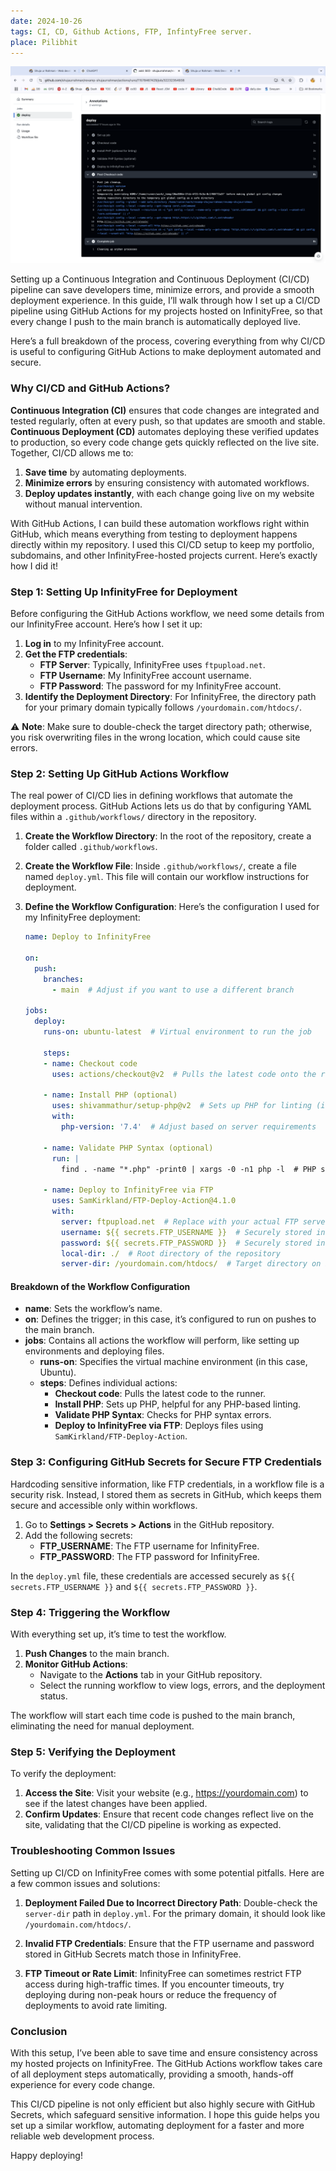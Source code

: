 ```yaml
---
date: 2024-10-26
tags: CI, CD, Github Actions, FTP, InfintyFree server.
place: Pilibhit
---
```


![CICD](./media/2024-10-30.png)


Setting up a Continuous Integration and Continuous Deployment (CI/CD) pipeline can save developers time, minimize errors, and provide a smooth deployment experience. In this guide, I’ll walk through how I set up a CI/CD pipeline using GitHub Actions for my projects hosted on InfinityFree, so that every change I push to the main branch is automatically deployed live.

Here’s a full breakdown of the process, covering everything from why CI/CD is useful to configuring GitHub Actions to make deployment automated and secure.



### Why CI/CD and GitHub Actions?

**Continuous Integration (CI)** ensures that code changes are integrated and tested regularly, often at every push, so that updates are smooth and stable. **Continuous Deployment (CD)** automates deploying these verified updates to production, so every code change gets quickly reflected on the live site. Together, CI/CD allows me to:

1. **Save time** by automating deployments.
2. **Minimize errors** by ensuring consistency with automated workflows.
3. **Deploy updates instantly**, with each change going live on my website without manual intervention.

With GitHub Actions, I can build these automation workflows right within GitHub, which means everything from testing to deployment happens directly within my repository. I used this CI/CD setup to keep my portfolio, subdomains, and other InfinityFree-hosted projects current. Here’s exactly how I did it!



### Step 1: Setting Up InfinityFree for Deployment

Before configuring the GitHub Actions workflow, we need some details from our InfinityFree account. Here’s how I set it up:

1. **Log in** to my InfinityFree account.
2. **Get the FTP credentials**:
   - **FTP Server**: Typically, InfinityFree uses `ftpupload.net`.
   - **FTP Username**: My InfinityFree account username.
   - **FTP Password**: The password for my InfinityFree account.
3. **Identify the Deployment Directory**: For InfinityFree, the directory path for your primary domain typically follows `/yourdomain.com/htdocs/`.

⚠️ **Note**: Make sure to double-check the target directory path; otherwise, you risk overwriting files in the wrong location, which could cause site errors.



### Step 2: Setting Up GitHub Actions Workflow

The real power of CI/CD lies in defining workflows that automate the deployment process. GitHub Actions lets us do that by configuring YAML files within a `.github/workflows/` directory in the repository.

1. **Create the Workflow Directory**:
   In the root of the repository, create a folder called `.github/workflows`.

2. **Create the Workflow File**:
   Inside `.github/workflows/`, create a file named `deploy.yml`. This file will contain our workflow instructions for deployment.

3. **Define the Workflow Configuration**:
   Here’s the configuration I used for my InfinityFree deployment:

   ```yaml
   name: Deploy to InfinityFree

   on:
     push:
       branches:
         - main  # Adjust if you want to use a different branch

   jobs:
     deploy:
       runs-on: ubuntu-latest  # Virtual environment to run the job

       steps:
       - name: Checkout code
         uses: actions/checkout@v2  # Pulls the latest code onto the runner

       - name: Install PHP (optional)
         uses: shivammathur/setup-php@v2  # Sets up PHP for linting (if needed)
         with:
           php-version: '7.4'  # Adjust based on server requirements

       - name: Validate PHP Syntax (optional)
         run: |
           find . -name "*.php" -print0 | xargs -0 -n1 php -l  # PHP syntax validation

       - name: Deploy to InfinityFree via FTP
         uses: SamKirkland/FTP-Deploy-Action@4.1.0
         with:
           server: ftpupload.net  # Replace with your actual FTP server
           username: ${{ secrets.FTP_USERNAME }}  # Securely stored in GitHub Secrets
           password: ${{ secrets.FTP_PASSWORD }}  # Securely stored in GitHub Secrets
           local-dir: ./  # Root directory of the repository
           server-dir: /yourdomain.com/htdocs/  # Target directory on InfinityFree
   ```

#### Breakdown of the Workflow Configuration

- **name**: Sets the workflow’s name.
- **on**: Defines the trigger; in this case, it’s configured to run on pushes to the main branch.
- **jobs**: Contains all actions the workflow will perform, like setting up environments and deploying files.
   - **runs-on**: Specifies the virtual machine environment (in this case, Ubuntu).
   - **steps**: Defines individual actions:
     - **Checkout code**: Pulls the latest code to the runner.
     - **Install PHP**: Sets up PHP, helpful for any PHP-based linting.
     - **Validate PHP Syntax**: Checks for PHP syntax errors.
     - **Deploy to InfinityFree via FTP**: Deploys files using `SamKirkland/FTP-Deploy-Action`.



### Step 3: Configuring GitHub Secrets for Secure FTP Credentials

Hardcoding sensitive information, like FTP credentials, in a workflow file is a security risk. Instead, I stored them as secrets in GitHub, which keeps them secure and accessible only within workflows.

1. Go to **Settings > Secrets > Actions** in the GitHub repository.
2. Add the following secrets:
   - **FTP_USERNAME**: The FTP username for InfinityFree.
   - **FTP_PASSWORD**: The FTP password for InfinityFree.

In the `deploy.yml` file, these credentials are accessed securely as `${{ secrets.FTP_USERNAME }}` and `${{ secrets.FTP_PASSWORD }}`.



### Step 4: Triggering the Workflow

With everything set up, it’s time to test the workflow.

1. **Push Changes** to the main branch.
2. **Monitor GitHub Actions**:
   - Navigate to the **Actions** tab in your GitHub repository.
   - Select the running workflow to view logs, errors, and the deployment status.

The workflow will start each time code is pushed to the main branch, eliminating the need for manual deployment. 



### Step 5: Verifying the Deployment

To verify the deployment:

1. **Access the Site**: Visit your website (e.g., https://yourdomain.com) to see if the latest changes have been applied.
2. **Confirm Updates**: Ensure that recent code changes reflect live on the site, validating that the CI/CD pipeline is working as expected.



### Troubleshooting Common Issues

Setting up CI/CD on InfinityFree comes with some potential pitfalls. Here are a few common issues and solutions:

1. **Deployment Failed Due to Incorrect Directory Path**: Double-check the `server-dir` path in `deploy.yml`. For the primary domain, it should look like `/yourdomain.com/htdocs/`.

2. **Invalid FTP Credentials**: Ensure that the FTP username and password stored in GitHub Secrets match those in InfinityFree.

3. **FTP Timeout or Rate Limit**: InfinityFree can sometimes restrict FTP access during high-traffic times. If you encounter timeouts, try deploying during non-peak hours or reduce the frequency of deployments to avoid rate limiting.



### Conclusion

With this setup, I’ve been able to save time and ensure consistency across my hosted projects on InfinityFree. The GitHub Actions workflow takes care of all deployment steps automatically, providing a smooth, hands-off experience for every code change.

This CI/CD pipeline is not only efficient but also highly secure with GitHub Secrets, which safeguard sensitive information. I hope this guide helps you set up a similar workflow, automating deployment for a faster and more reliable web development process.

Happy deploying!